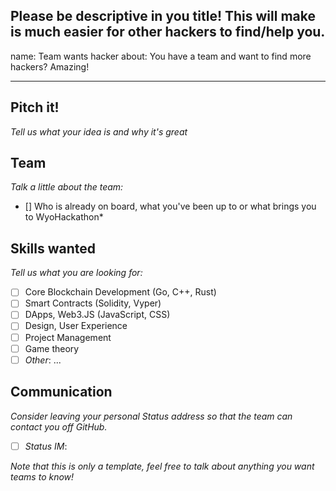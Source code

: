 Please be descriptive in you title! 
This will make is much easier for other hackers to find/help you.
---
name: Team wants hacker
about: You have a team and want to find more hackers? Amazing!

---

## Pitch it!

*Tell us what your idea is and why it's great*

## Team

_Talk a little about the team:_

- [] Who is already on board, what you've been up to or what brings you to WyoHackathon*

## Skills wanted

_Tell us what you are looking for:_

- [ ] Core Blockchain Development (Go, C++, Rust)
- [ ] Smart Contracts (Solidity, Vyper)
- [ ] DApps, Web3.JS (JavaScript, CSS)
- [ ] Design, User Experience
- [ ] Project Management
- [ ] Game theory
- [ ] _Other_: ...

## Communication

_Consider leaving your personal Status address so that the team can contact you off GitHub._

- [ ] _Status IM_:

_Note that this is only a template, feel free to talk about anything you want teams to know!_
